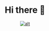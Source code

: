 <div align="center">
  
# Hi there 👋

<!--
[Linkedin](https://www.linkedin.com/in/giuseppe-ferrara-link/)

-->

[![alt](https://img.shields.io/badge/-Linkedin-informational?style=for-the-badge&logo=linkedin&logoColor=white&color=2867B2)](https://www.linkedin.com/in/giuseppe-ferrara-link/)

